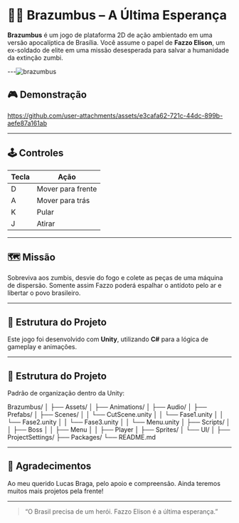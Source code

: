 # 🧟‍♂️ Brazumbus – A Última Esperança

**Brazumbus** é um jogo de plataforma 2D de ação ambientado em uma versão apocalíptica de Brasília. Você assume o papel de **Fazzo Elison**, um ex-soldado de elite em uma missão desesperada para salvar a humanidade da extinção zumbi.


---![brazumbus](https://github.com/user-attachments/assets/024f3702-6c33-4d89-a43e-23fbe7ae8b67)


## 🎮 Demonstração


https://github.com/user-attachments/assets/e3cafa62-721c-44dc-899b-aefe87a161ab


---

## 🕹️ Controles

| Tecla | Ação               |
|-------|--------------------|
| D     | Mover para frente  |
| A     | Mover para trás    |
| K     | Pular              |
| J     | Atirar             |

---

## 🗺️ Missão

Sobreviva aos zumbis, desvie do fogo e colete as peças de uma máquina de dispersão. Somente assim Fazzo poderá espalhar o antídoto pelo ar e libertar o povo brasileiro.

---

## 📂 Estrutura do Projeto

Este jogo foi desenvolvido com **Unity**, utilizando **C#** para a lógica de gameplay e animações.

---

## 📁 Estrutura do Projeto

Padrão de organização dentro da Unity:

Brazumbus/
│
├── Assets/
│ ├── Animations/
│ ├── Audio/
│ ├── Prefabs/
│ ├── Scenes/
│ │ └── CutScene.unity
│ │ └── Fase1.unity
│ │ └── Fase2.unity
│ │ └── Fase3.unity
│ │ └── Menu.unity
│ ├── Scripts/
│ │ ├── Boss
│ │ ├── Menu
│ │ ├── Player
│ ├── Sprites/
│ └── UI/
│
├── ProjectSettings/
├── Packages/
└── README.md

---

## 🙏 Agradecimentos

Ao meu querido Lucas Braga, pelo apoio e compreensão. Ainda teremos muitos mais projetos pela frente!

---

> “O Brasil precisa de um herói. Fazzo Elison é a última esperança.”
